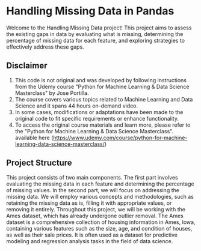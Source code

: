 # Handling Missing Data in Pandas

Welcome to the Handling Missing Data project! This project aims to assess the existing gaps in data by evaluating what is missing, determining the percentage of missing data for each feature, and exploring strategies to effectively address these gaps.

## Disclaimer
1. This code is not original and was developed by following instructions from the Udemy course
   "Python for Machine Learning & Data Science Masterclass" by Jose Portilla.
2. The course covers various topics related to Machine Learning and Data Science and it spans 44 hours on-demand video.
3. In some cases, modifications or adaptations have been made to the original code to fit specific requirements or enhance functionality.
4. To access the original course materials and learn more, please refer to the "Python for Machine Learning & Data Science Masterclass". available here (https://www.udemy.com/course/python-for-machine-learning-data-science-masterclass/)

## Project Structure
This project consists of two main components. The first part involves evaluating the missing data in each feature and determining the percentage of missing values. In the second part, we will focus on addressing the missing data. We will employ various concepts and methodologies, such as retaining the missing data as is, filling it with appropriate values, or removing it entirely. Throughout this project, we will be working with the Ames dataset, which has already undergone outlier removal. The Ames dataset is a comprehensive collection of housing information in Ames, Iowa, containing various features such as the size, age, and condition of houses, as well as their sale prices. It is often used as a dataset for predictive modeling and regression analysis tasks in the field of data science.
